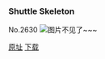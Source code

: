 ### Shuttle Skeleton
No.2630
![图片不见了~~~](https://imgs.xkcd.com/comics/shuttle_skeleton.png)

[原址](https://xkcd.com//2630) [下载](https://imgs.xkcd.com/comics/shuttle_skeleton.png)

